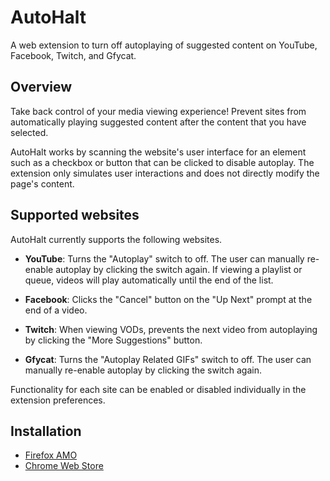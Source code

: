 # AutoHalt

A web extension to turn off autoplaying of suggested content on YouTube,
Facebook, Twitch, and Gfycat.

## Overview

Take back control of your media viewing experience! Prevent sites from
automatically playing suggested content after the content that you have
selected.

AutoHalt works by scanning the website's user interface for an element such as
a checkbox or button that can be clicked to disable autoplay. The extension
only simulates user interactions and does not directly modify the page's
content.

## Supported websites

AutoHalt currently supports the following websites.

* **YouTube**: Turns the "Autoplay" switch to off. The user can manually
  re-enable autoplay by clicking the switch again. If viewing a playlist or
  queue, videos will play automatically until the end of the list.

* **Facebook**: Clicks the "Cancel" button on the "Up Next" prompt at the end
  of a video.

* **Twitch**: When viewing VODs, prevents the next video from autoplaying by
  clicking the "More Suggestions" button.

* **Gfycat**: Turns the "Autoplay Related GIFs" switch to off. The user can
  manually re-enable autoplay by clicking the switch again.

Functionality for each site can be enabled or disabled individually in the
extension preferences.

## Installation

* [Firefox AMO](https://addons.mozilla.org/addon/autohalt/)
* [Chrome Web Store](https://chrome.google.com/webstore/detail/autohalt/poeongpiodnpekilfkddijomoiinbcco)
